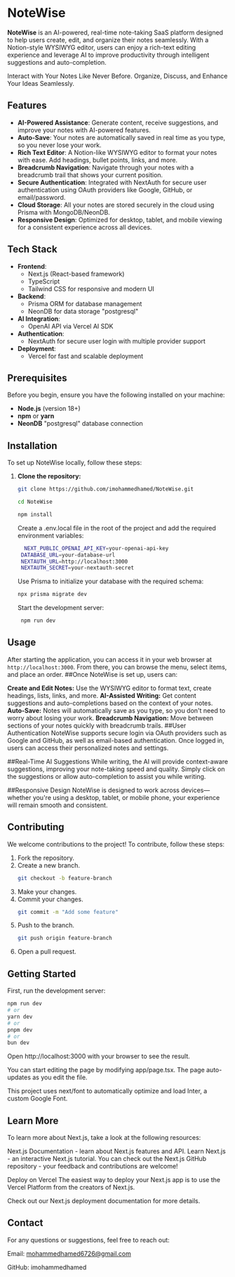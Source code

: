 # NoteWise

**NoteWise** is an AI-powered, real-time note-taking SaaS platform designed to help users create, edit, and organize their notes seamlessly. With a Notion-style WYSIWYG editor, users can enjoy a rich-text editing experience and leverage AI to improve productivity through intelligent suggestions and auto-completion.

Interact with Your Notes Like Never Before.
Organize, Discuss, and Enhance Your Ideas Seamlessly.

## Features

- **AI-Powered Assistance**: Generate content, receive suggestions, and improve your notes with AI-powered features.
- **Auto-Save**: Your notes are automatically saved in real time as you type, so you never lose your work.
- **Rich Text Editor**: A Notion-like WYSIWYG editor to format your notes with ease. Add headings, bullet points, links, and more.
- **Breadcrumb Navigation**: Navigate through your notes with a breadcrumb trail that shows your current position.
- **Secure Authentication**: Integrated with NextAuth for secure user authentication using OAuth providers like Google, GitHub, or email/password.
- **Cloud Storage**: All your notes are stored securely in the cloud using Prisma with MongoDB/NeonDB.
- **Responsive Design**: Optimized for desktop, tablet, and mobile viewing for a consistent experience across all devices.

## Tech Stack

- **Frontend**: 
  - Next.js (React-based framework)
  - TypeScript
  - Tailwind CSS for responsive and modern UI
- **Backend**: 
  - Prisma ORM for database management
  - NeonDB for data storage "postgresql"
- **AI Integration**: 
  - OpenAI API via Vercel AI SDK 
- **Authentication**: 
  - NextAuth for secure user login with multiple provider support
- **Deployment**: 
  - Vercel for fast and scalable deployment

## Prerequisites

Before you begin, ensure you have the following installed on your machine:

- **Node.js** (version 18+)
- **npm** or **yarn**
- **NeonDB** "postgresql" database connection

## Installation

To set up NoteWise locally, follow these steps:

1. **Clone the repository:**

   ```bash
   git clone https://github.com/imohammedhamed/NoteWise.git
   ```
   ```bash
   cd NoteWise
   ```
   ```bash
   npm install
   ```
   Create a .env.local file in the root of the project and add the required environment variables:
   ```bash
     NEXT_PUBLIC_OPENAI_API_KEY=your-openai-api-key
    DATABASE_URL=your-database-url
    NEXTAUTH_URL=http://localhost:3000
    NEXTAUTH_SECRET=your-nextauth-secret
   ```
   Use Prisma to initialize your database with the required schema:
   ```bash
   npx prisma migrate dev
   ```
   Start the development server:
   ```bash
    npm run dev
   ```

## Usage

After starting the application, you can access it in your web browser at `http://localhost:3000`. From there, you can browse the menu, select items, and place an order.
##Once NoteWise is set up, users can:

**Create and Edit Notes:** Use the WYSIWYG editor to format text, create headings, lists, links, and more.
**AI-Assisted Writing:** Get content suggestions and auto-completions based on the context of your notes.
**Auto-Save:** Notes will automatically save as you type, so you don't need to worry about losing your work.
**Breadcrumb Navigation:** Move between sections of your notes quickly with breadcrumb trails.
##User Authentication
NoteWise supports secure login via OAuth providers such as Google and GitHub, as well as email-based authentication. Once logged in, users can access their personalized notes and settings.

##Real-Time AI Suggestions
While writing, the AI will provide context-aware suggestions, improving your note-taking speed and quality. Simply click on the suggestions or allow auto-completion to assist you while writing.

##Responsive Design
NoteWise is designed to work across devices—whether you're using a desktop, tablet, or mobile phone, your experience will remain smooth and consistent.

## Contributing

We welcome contributions to the project! To contribute, follow these steps:

1. Fork the repository.
2. Create a new branch.
    ```bash
    git checkout -b feature-branch
    ```
3. Make your changes.
4. Commit your changes.
    ```bash
    git commit -m "Add some feature"
    ```
5. Push to the branch.
    ```bash
    git push origin feature-branch
    ```
6. Open a pull request.

## Getting Started

First, run the development server:

```bash
npm run dev
# or
yarn dev
# or
pnpm dev
# or
bun dev
```
Open http://localhost:3000 with your browser to see the result.

You can start editing the page by modifying app/page.tsx. The page auto-updates as you edit the file.

This project uses next/font to automatically optimize and load Inter, a custom Google Font.

## Learn More
To learn more about Next.js, take a look at the following resources:

Next.js Documentation - learn about Next.js features and API.
Learn Next.js - an interactive Next.js tutorial.
You can check out the Next.js GitHub repository - your feedback and contributions are welcome!

Deploy on Vercel
The easiest way to deploy your Next.js app is to use the Vercel Platform from the creators of Next.js.

Check out our Next.js deployment documentation for more details.

## Contact
For any questions or suggestions, feel free to reach out:

Email: mohammedhamed6726@gmail.com

GitHub: imohammedhamed
